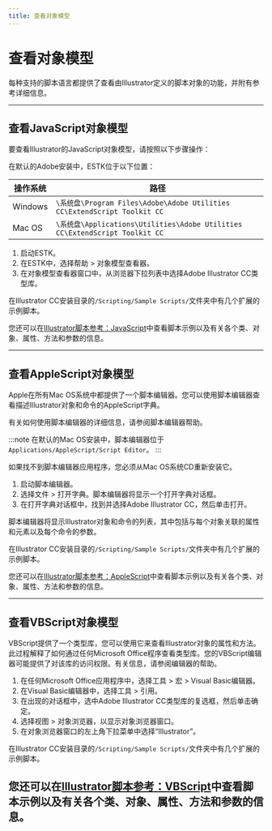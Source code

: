 ```yaml
---
title: 查看对象模型
---
```

# 查看对象模型

每种支持的脚本语言都提供了查看由Illustrator定义的脚本对象的功能，并附有参考详细信息。

---

## 查看JavaScript对象模型

要查看Illustrator的JavaScript对象模型，请按照以下步骤操作：

在默认的Adobe安装中，ESTK位于以下位置：

|   操作系统   |                                       路径                                        |
| ----------- | --------------------------------------------------------------------------------- |
| Windows     | `\系统盘\Program Files\Adobe\Adobe Utilities CC\ExtendScript Toolkit CC`          |
| Mac OS      | `\系统盘\Applications\Utilities\Adobe Utilities CC\ExtendScript Toolkit CC`       |

1. 启动ESTK。
2. 在ESTK中，选择帮助 > 对象模型查看器。
3. 在对象模型查看器窗口中，从浏览器下拉列表中选择Adobe Illustrator CC类型库。

在Illustrator CC安装目录的`/Scripting/Sample Scripts/`文件夹中有几个扩展的示例脚本。

您还可以在[Illustrator脚本参考：JavaScript](../../scriptingJavascript/forMoreInfo)中查看脚本示例以及有关各个类、对象、属性、方法和参数的信息。

---

## 查看AppleScript对象模型

Apple在所有Mac OS系统中都提供了一个脚本编辑器。您可以使用脚本编辑器查看描述Illustrator对象和命令的AppleScript字典。

有关如何使用脚本编辑器的详细信息，请参阅脚本编辑器帮助。

:::note
在默认的Mac OS安装中，脚本编辑器位于`Applications/AppleScript/Script Editor`。
:::

如果找不到脚本编辑器应用程序，您必须从Mac OS系统CD重新安装它。

1. 启动脚本编辑器。
2. 选择文件 > 打开字典。脚本编辑器将显示一个打开字典对话框。
3. 在打开字典对话框中，找到并选择Adobe Illustrator CC，然后单击打开。

脚本编辑器将显示Illustrator对象和命令的列表，其中包括与每个对象关联的属性和元素以及每个命令的参数。

在Illustrator CC安装目录的`/Scripting/Sample Scripts/`文件夹中有几个扩展的示例脚本。

您还可以在[Illustrator脚本参考：AppleScript](../../scriptingApplescript/forMoreInfo)中查看脚本示例以及有关各个类、对象、属性、方法和参数的信息。

---

## 查看VBScript对象模型

VBScript提供了一个类型库，您可以使用它来查看Illustrator对象的属性和方法。此过程解释了如何通过任何Microsoft Office程序查看类型库。您的VBScript编辑器可能提供了对该库的访问权限。有关信息，请参阅编辑器的帮助。

1. 在任何Microsoft Office应用程序中，选择工具 > 宏 > Visual Basic编辑器。
2. 在Visual Basic编辑器中，选择工具 > 引用。
3. 在出现的对话框中，选中Adobe Illustrator CC类型库的复选框，然后单击确定。
4. 选择视图 > 对象浏览器，以显示对象浏览器窗口。
5. 在对象浏览器窗口的左上角下拉菜单中选择“Illustrator”。

在Illustrator CC安装目录的`/Scripting/Sample Scripts/`文件夹中有几个扩展的示例脚本。

您还可以在[Illustrator脚本参考：VBScript](../../scriptingVBScript/forMoreInfo)中查看脚本示例以及有关各个类、对象、属性、方法和参数的信息。
---